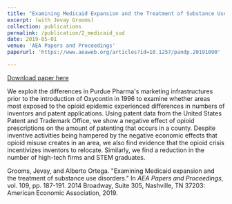 ```yaml
---
title: "Examining Medicaid Expansion and the Treatment of Substance Use Disorders" 
excerpt: (with Jevay Grooms)
collection: publications
permalink: /publication/2_medicaid_sud
date: 2019-05-01
venue: 'AEA Papers and Proceedings'
paperurl: 'https://www.aeaweb.org/articles?id=10.1257/pandp.20191090'

---
```


[Download paper here](https://www.aeaweb.org/articles?id=10.1257/pandp.20191090)

 We exploit the differences in Purdue Pharma's marketing infrastructures prior to the introduction of Oxycontin in 1996 to examine whether areas most exposed to the opioid epidemic experienced differences in numbers of inventors and patent applications. Using patent data from the United States Patent and Trademark Office, we show a negative effect of opioid prescriptions on the amount of patenting that occurs in a county. Despite inventive activities being hampered by the negative economic effects that opioid misuse creates in an area, we also find evidence that the opioid crisis incentivizes inventors to relocate. Similarly, we find a reduction in the number of high-tech firms and STEM graduates.

Grooms, Jevay, and Alberto Ortega. "Examining Medicaid expansion and the treatment of substance use disorders." In <i>AEA Papers and Proceedings</i>, vol. 109, pp. 187-191. 2014 Broadway, Suite 305, Nashville, TN 37203: American Economic Association, 2019.
